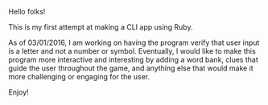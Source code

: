 Hello folks! 

This is my first attempt at making a CLI app using Ruby. 

As of 03/01/2016, I am working on having the program verify that user input is a letter and not a number or symbol. Eventually, I would like to make this program more interactive and interesting by adding a word bank, clues that guide the user throughout the game, and anything else that would make it more challenging or engaging for the user. 

Enjoy! 